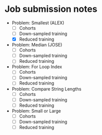# Job submission notes

- Problem: Smallest (ALEX)
  - [ ] Cohorts
  - [ ] Down-sampled training
  - [x] Reduced training
- Problem: Median (JOSE)
  - [ ] Cohorts
  - [ ] Down-sampled training
  - [ ] Reduced training
- Problem: For Loop Index
  - [ ] Cohorts
  - [ ] Down-sampled training
  - [ ] Reduced training
- Problem: Compare String Lengths
  - [ ] Cohorts
  - [ ] Down-sampled training
  - [ ] Reduced training
- Problem: Small or Large
  - [ ] Cohorts
  - [ ] Down-sampled training
  - [ ] Reduced training